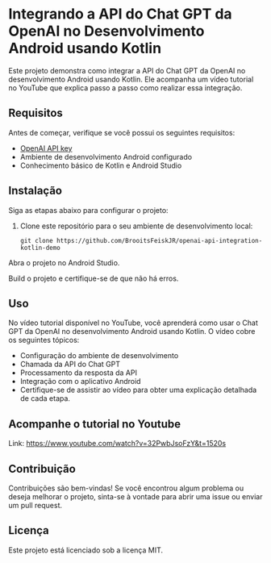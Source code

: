 # Integrando a API do Chat GPT da OpenAI no Desenvolvimento Android usando Kotlin

Este projeto demonstra como integrar a API do Chat GPT da OpenAI no desenvolvimento Android usando Kotlin. Ele acompanha um vídeo tutorial no YouTube que explica passo a passo como realizar essa integração.

## Requisitos

Antes de começar, verifique se você possui os seguintes requisitos:

- [OpenAI API key](https://platform.openai.com/account/api-keys)
- Ambiente de desenvolvimento Android configurado
- Conhecimento básico de Kotlin e Android Studio

## Instalação

Siga as etapas abaixo para configurar o projeto:

1. Clone este repositório para o seu ambiente de desenvolvimento local:

   ```shell
   git clone https://github.com/BrooitsFeiskJR/openai-api-integration-kotlin-demo
Abra o projeto no Android Studio.

Build o projeto e certifique-se de que não há erros.

## Uso
No vídeo tutorial disponível no YouTube, você aprenderá como usar o Chat GPT da OpenAI no desenvolvimento Android usando Kotlin. O vídeo cobre os seguintes tópicos:

- Configuração do ambiente de desenvolvimento
- Chamada da API do Chat GPT
- Processamento da resposta da API
- Integração com o aplicativo Android
- Certifique-se de assistir ao vídeo para obter uma explicação detalhada de cada etapa.

## Acompanhe o tutorial no Youtube
Link: https://www.youtube.com/watch?v=32PwbJsoFzY&t=1520s

## Contribuição
Contribuições são bem-vindas! Se você encontrou algum problema ou deseja melhorar o projeto, sinta-se à vontade para abrir uma issue ou enviar um pull request.

## Licença
Este projeto está licenciado sob a licença MIT.
